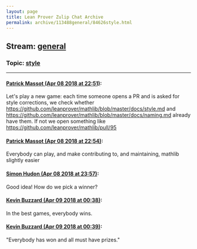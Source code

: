 ```yaml
---
layout: page
title: Lean Prover Zulip Chat Archive 
permalink: archive/113488general/84626style.html
---
```


## Stream: [general](index.html)
### Topic: [style](84626style.html)

---

#### [Patrick Massot (Apr 08 2018 at 22:51)](https://leanprover.zulipchat.com/#narrow/stream/113488-general/topic/style/near/124809981):
Let's play a new game: each time someone opens a PR and is asked for style corrections, we check whether https://github.com/leanprover/mathlib/blob/master/docs/style.md and https://github.com/leanprover/mathlib/blob/master/docs/naming.md already have them. If not we open something like https://github.com/leanprover/mathlib/pull/95

#### [Patrick Massot (Apr 08 2018 at 22:54)](https://leanprover.zulipchat.com/#narrow/stream/113488-general/topic/style/near/124810074):
Everybody can play, and make contributing to, and maintaining, mathlib slightly easier

#### [Simon Hudon (Apr 08 2018 at 23:57)](https://leanprover.zulipchat.com/#narrow/stream/113488-general/topic/style/near/124811606):
Good idea! How do we pick a winner?

#### [Kevin Buzzard (Apr 09 2018 at 00:38)](https://leanprover.zulipchat.com/#narrow/stream/113488-general/topic/style/near/124812645):
In the best games, everybody wins.

#### [Kevin Buzzard (Apr 09 2018 at 00:39)](https://leanprover.zulipchat.com/#narrow/stream/113488-general/topic/style/near/124812653):
"Everybody has won and all must have prizes."

